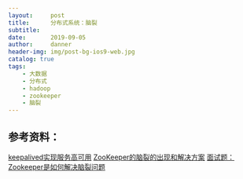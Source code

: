 ```yaml
---
layout:     post
title:      分布式系统：脑裂
subtitle:   
date:       2019-09-05
author:     danner
header-img: img/post-bg-ios9-web.jpg
catalog: true
tags:
    - 大数据
    - 分布式
    - hadoop
    - zookeeper
    - 脑裂
---
```










## 参考资料：
[keepalived实现服务高可用](https://www.cnblogs.com/clsn/p/8052649.html)
[ZooKeeper的脑裂的出现和解决方案](https://blog.csdn.net/kenan2012/article/details/80781594)
[面试题：Zookeeper是如何解决脑裂问题](https://blog.csdn.net/u013374645/article/details/93140148)